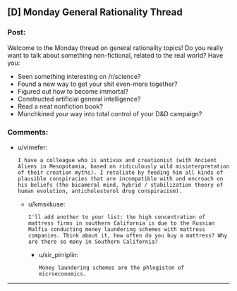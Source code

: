## [D] Monday General Rationality Thread

### Post:

Welcome to the Monday thread on general rationality topics!  Do you really want to talk about something non-fictional, related to the real world?  Have you:

* Seen something interesting on /r/science?
* Found a new way to get your shit even-more together?
* Figured out how to become immortal?
* Constructed artificial general intelligence?
* Read a neat nonfiction book?
* Munchkined your way into total control of your D&D campaign?


### Comments:

- u/vimefer:
  ```
  I have a colleague who is antivax and creationist (with Ancient Aliens in Mesopotamia, based on ridiculously wild misinterpretation of their creation myths). I retaliate by feeding him all kinds of plausible conspiracies that are incompatible with and encroach on his beliefs (the bicameral mind, hybrid / stabilization theory of human evolution, anticholesterol drug conspiracism).
  ```

  - u/kmsxkuse:
    ```
    I'll add another to your list: the high concentration of mattress firms in southern California is due to the Russian Malfia conducting money laundering schemes with mattress companies. Think about it, how often do you buy a mattress? Why are there so many in Southern California?
    ```

    - u/sir_pirriplin:
      ```
      Money laundering schemes are the phlogiston of microeconomics.
      ```

---

